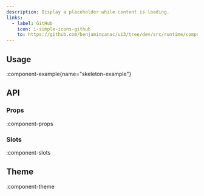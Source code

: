```yaml
---
description: Display a placeholder while content is loading.
links:
  - label: GitHub
    icon: i-simple-icons-github
    to: https://github.com/benjamincanac/ui3/tree/dev/src/runtime/components/Skeleton.vue
---
```


## Usage

:component-example{name="skeleton-example"}

## API

### Props

:component-props

### Slots

:component-slots

## Theme

:component-theme
